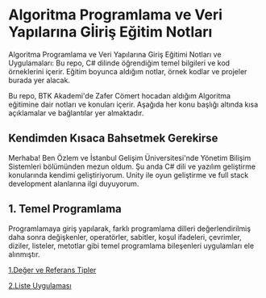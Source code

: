 #  Algoritma Programlama ve Veri Yapılarına Gİiriş Eğitim Notları
Algoritma Programlama ve Veri Yapılarına Giriş Eğitimi Notları ve Uygulamaları:  Bu repo, C# dilinde öğrendiğim temel bilgileri ve kod örneklerini içerir. Eğitim boyunca aldığım notlar, örnek kodlar ve projeler burada yer alacak. 


Bu repo, BTK Akademi'de Zafer Cömert hocadan aldığım Algoritma eğitimine dair notları ve konuları içerir. Aşağıda her konu başlığı altında kısa açıklamalar ve bağlantılar yer almaktadır.

## Kendimden Kısaca Bahsetmek Gerekirse

Merhaba! Ben Özlem ve İstanbul Gelişim Üniversitesi'nde Yönetim Bilişim Sistemleri bölümünden mezun oldum. Şu anda C# dili ve yazılım geliştirme konularında kendimi geliştiriyorum. Unity ile oyun geliştirme ve full stack development alanlarına ilgi duyuyorum. 

## 1. Temel Programlama
Programlamaya giriş yapılarak, farklı programlama dilleri değerlendirilmiş daha sonra değişkenler, operatörler, sabitler, koşul ifadeleri, çevrimler, diziler, listeler, metotlar gibi temel programlama bileşenleri uygulamları ele alınmıştır. 

[1.Değer ve Referans Tipler ](https://github.com/ozlemars/btkAkademi-Algoritma/tree/main/TemelProgramlama/1)

[2.Liste Uygulaması ](https://github.com/ozlemars/btkAkademi-Algoritma/tree/main/TemelProgramlama/2)




